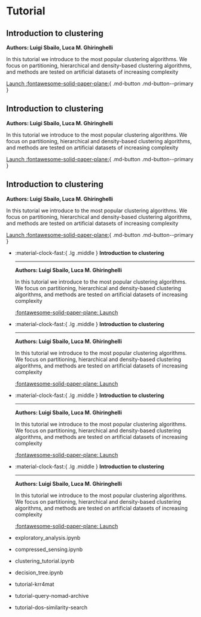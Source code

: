 # Tutorial

## Introduction to clustering

__Authors: Luigi Sbailo, Luca M. Ghiringhelli__

In this tutorial we introduce to the most popular clustering algorithms. We focus on partitioning, hierarchical and density-based clustering algorithms, and methods are tested on artificial datasets of increasing complexity

[Launch :fontawesome-solid-paper-plane:](https://analytics-toolkit.nomad-coe.eu/public/user-redirect/notebooks/tutorials/clustering_tutorial.ipynb){ .md-button .md-button--primary }


## Introduction to clustering

__Authors: Luigi Sbailo, Luca M. Ghiringhelli__

In this tutorial we introduce to the most popular clustering algorithms. We focus on partitioning, hierarchical and density-based clustering algorithms, and methods are tested on artificial datasets of increasing complexity

[Launch :fontawesome-solid-paper-plane:](https://analytics-toolkit.nomad-coe.eu/public/user-redirect/notebooks/tutorials/clustering_tutorial.ipynb){ .md-button .md-button--primary }


## Introduction to clustering

__Authors: Luigi Sbailo, Luca M. Ghiringhelli__

In this tutorial we introduce to the most popular clustering algorithms. We focus on partitioning, hierarchical and density-based clustering algorithms, and methods are tested on artificial datasets of increasing complexity

[Launch :fontawesome-solid-paper-plane:](https://analytics-toolkit.nomad-coe.eu/public/user-redirect/notebooks/tutorials/clustering_tutorial.ipynb){ .md-button .md-button--primary }



<div class="grid cards" markdown>

-   :material-clock-fast:{ .lg .middle } __Introduction to clustering__

    ---

    __Authors: Luigi Sbailo, Luca M. Ghiringhelli__

    In this tutorial we introduce to the most popular clustering algorithms. We focus on partitioning, hierarchical and density-based clustering algorithms, and methods are tested on artificial datasets of increasing complexity

    [:fontawesome-solid-paper-plane: Launch](https://analytics-toolkit.nomad-coe.eu/public/user-redirect/notebooks/tutorials/clustering_tutorial.ipynb)
-   :material-clock-fast:{ .lg .middle } __Introduction to clustering__

    ---

    __Authors: Luigi Sbailo, Luca M. Ghiringhelli__

    In this tutorial we introduce to the most popular clustering algorithms. We focus on partitioning, hierarchical and density-based clustering algorithms, and methods are tested on artificial datasets of increasing complexity

    [:fontawesome-solid-paper-plane: Launch](https://analytics-toolkit.nomad-coe.eu/public/user-redirect/notebooks/tutorials/clustering_tutorial.ipynb)
-   :material-clock-fast:{ .lg .middle } __Introduction to clustering__

    ---

    __Authors: Luigi Sbailo, Luca M. Ghiringhelli__

    In this tutorial we introduce to the most popular clustering algorithms. We focus on partitioning, hierarchical and density-based clustering algorithms, and methods are tested on artificial datasets of increasing complexity

    [:fontawesome-solid-paper-plane: Launch](https://analytics-toolkit.nomad-coe.eu/public/user-redirect/notebooks/tutorials/clustering_tutorial.ipynb)
-   :material-clock-fast:{ .lg .middle } __Introduction to clustering__

    ---

    __Authors: Luigi Sbailo, Luca M. Ghiringhelli__

    In this tutorial we introduce to the most popular clustering algorithms. We focus on partitioning, hierarchical and density-based clustering algorithms, and methods are tested on artificial datasets of increasing complexity

    [:fontawesome-solid-paper-plane: Launch](https://analytics-toolkit.nomad-coe.eu/public/user-redirect/notebooks/tutorials/clustering_tutorial.ipynb)

</div>

- exploratory_analysis.ipynb
- compressed_sensing.ipynb
- clustering_tutorial.ipynb
- decision_tree.ipynb



- tutorial-krr4mat
- tutorial-query-nomad-archive
- tutorial-dos-similarity-search